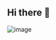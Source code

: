 ## Hi there 👋
![image](https://github.com/user-attachments/assets/4f733505-47ac-4c6d-a9a8-45c8a80de71b)

<!--
**kliuverTsk/kliuverTsk** is a ✨ _special_ ✨ repository because its `README.md` (this file) appears on your GitHub profile.

Here are some ideas to get you started:

- 🔭 I’m currently working on ...
- 🌱 I’m currently learning ...
- 👯 I’m looking to collaborate on ...
- 🤔 I’m looking for help with ...
- 💬 Ask me about ...
- 📫 How to reach me: ...
- 😄 Pronouns: ...
- ⚡ Fun fact: ...
-->
